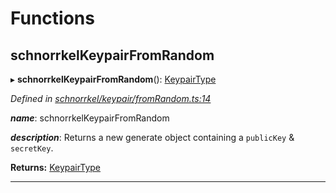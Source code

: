 

# Functions

<a id="schnorrkelkeypairfromrandom"></a>

##  schnorrkelKeypairFromRandom

▸ **schnorrkelKeypairFromRandom**(): [KeypairType](_types_.md#keypairtype)

*Defined in [schnorrkel/keypair/fromRandom.ts:14](https://github.com/polkadot-js/common/blob/2aba82e/packages/util-crypto/src/schnorrkel/keypair/fromRandom.ts#L14)*

*__name__*: schnorrkelKeypairFromRandom

*__description__*: Returns a new generate object containing a `publicKey` & `secretKey`.

**Returns:** [KeypairType](_types_.md#keypairtype)

___

